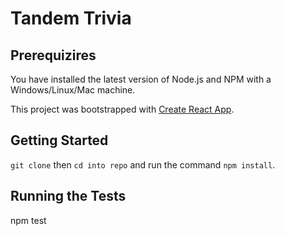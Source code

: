 # Tandem Trivia

## Prerequizires

You have installed the latest version of Node.js and NPM with a Windows/Linux/Mac machine.

This project was bootstrapped with [Create React App](https://github.com/facebook/create-react-app).

## Getting Started

`git clone` then `cd into repo` and run the command `npm install`.

## Running the Tests

npm test
